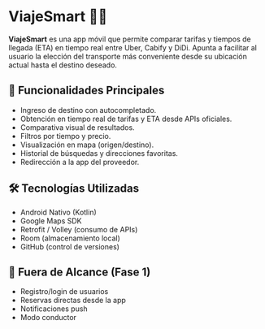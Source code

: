 # ViajeSmart 🚕📱

**ViajeSmart** es una app móvil que permite comparar tarifas y tiempos de llegada (ETA) en tiempo real entre Uber, Cabify y DiDi. Apunta a facilitar al usuario la elección del transporte más conveniente desde su ubicación actual hasta el destino deseado.

## 📲 Funcionalidades Principales

- Ingreso de destino con autocompletado.
- Obtención en tiempo real de tarifas y ETA desde APIs oficiales.
- Comparativa visual de resultados.
- Filtros por tiempo y precio.
- Visualización en mapa (origen/destino).
- Historial de búsquedas y direcciones favoritas.
- Redirección a la app del proveedor.

## 🛠️ Tecnologías Utilizadas

- Android Nativo (Kotlin)
- Google Maps SDK
- Retrofit / Volley (consumo de APIs)
- Room (almacenamiento local)
- GitHub (control de versiones)

## 🚫 Fuera de Alcance (Fase 1)

- Registro/login de usuarios
- Reservas directas desde la app
- Notificaciones push
- Modo conductor

